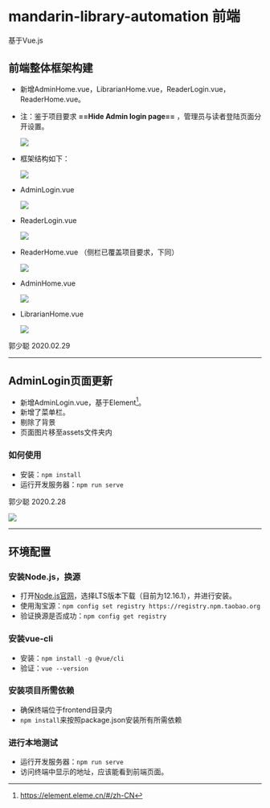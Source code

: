 # mandarin-library-automation 前端

基于Vue.js

## 前端整体框架构建

- 新增AdminHome.vue，LibrarianHome.vue，ReaderLogin.vue，ReaderHome.vue。

- 注：鉴于项目要求 **==Hide Admin login page==** ，管理员与读者登陆页面分开设置。

  ![](https://pic.guoshaocong.cn/uploads/big/17867e1089c040ed539e688ea980fe63.jpg)

- 框架结构如下：

  ![](https://pic.guoshaocong.cn/uploads/small/7da58cd82113e1f7e0b2ddc93053e1ba.jpg)
  
- AdminLogin.vue

  ![](https://pic.guoshaocong.cn/uploads/small/09d8ec3b7801d12787a732ccee45a7e5.jpg)
  
- ReaderLogin.vue

  ![](https://pic.guoshaocong.cn/uploads/small/89464bbdc0f4ad66b3a068742dd55825.jpg)
  
- ReaderHome.vue （侧栏已覆盖项目要求，下同）

  ![](https://pic.guoshaocong.cn/uploads/small/68bfc903d8dd4e45375f7e124aad4528.jpg)

- AdminHome.vue

  ![](https://pic.guoshaocong.cn/uploads/small/49cc6c76615dfb769e4d69273abdccae.jpg)

- LibrarianHome.vue

  ![](https://pic.guoshaocong.cn/uploads/small/6c9d696c6870515f62a97d1a5b1b14f7.jpg)

郭少聪
2020.02.29

------


## AdminLogin页面更新

- 新增AdminLogin.vue，基于Element[^1]。
- 新增了菜单栏。
- 剔除了背景
- 页面图片移至assets文件夹内

[^1]: https://element.eleme.cn/#/zh-CN

### 如何使用

- 安装：`npm install`
- 运行开发服务器：`npm run serve`

郭少聪
2020.2.28

<img src="https://pic.guoshaocong.cn/uploads/small/01c984ecd3ddd480dd1ceba3c50cf8fa.jpg">

------


## 环境配置

### 安装Node.js，换源

- 打开[Node.js官网](https://nodejs.org/en/)，选择LTS版本下载（目前为12.16.1），并进行安装。
- 使用淘宝源：`npm config set registry https://registry.npm.taobao.org`
- 验证换源是否成功：`npm config get registry`

### 安装vue-cli

- 安装：`npm install -g @vue/cli`
- 验证：`vue --version`

### 安装项目所需依赖

- 确保终端位于frontend目录内
- `npm install`来按照package.json安装所有所需依赖

### 进行本地测试

- 运行开发服务器：`npm run serve`
- 访问终端中显示的地址，应该能看到前端页面。
